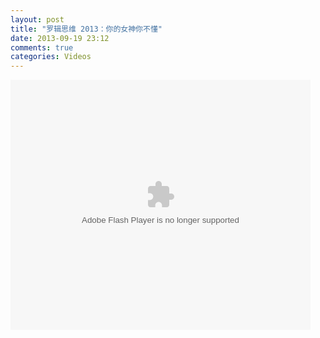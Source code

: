 ```yaml
---
layout: post
title: "罗辑思维 2013：你的女神你不懂"
date: 2013-09-19 23:12
comments: true
categories: Videos
---
```


<!--more-->

<embed src="http://player.youku.com/player.php/sid/XNTgxODEyODA0/v.swf" allowFullScreen="true" quality="high" width="480" height="400" align="middle" allowScriptAccess="always" type="application/x-shockwave-flash">

